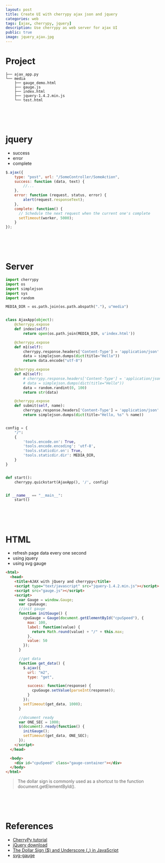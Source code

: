 ```yaml
---
layout: post
title: Create UI with cherrypy ajax json and jquery
categories: web
tags: [ajax, cherrypy, jquery]
description: Use cherrypy as web server for ajax UI
public: true
image: jquery_ajax.jpg
---
```


# Project
```
├── ajax_app.py
└── media
    ├── gauge_demo.html
    ├── gauge.js
    ├── index.html
    ├── jquery-1.4.2.min.js
    └── test.html

```
&nbsp;  
&nbsp;  
&nbsp;  
# jquery
- success
- error
- complete 


```javascript
$.ajax({
    type: "post", url: "/SomeController/SomeAction",
    success: function (data, text) {
        //...
    },
    error: function (request, status, error) {
        alert(request.responseText);
    },
    complete: function() {
      // Schedule the next request when the current one's complete
      setTimeout(worker, 5000);
    }
});
```
&nbsp;  
&nbsp;  
&nbsp;  
# Server

```python
import cherrypy
import os
import simplejson
import sys
import random

MEDIA_DIR = os.path.join(os.path.abspath("."), u"media")


class AjaxApp(object):
    @cherrypy.expose
    def index(self):
        return open(os.path.join(MEDIA_DIR, u'index.html'))

    @cherrypy.expose
    def m1(self):
        cherrypy.response.headers['Content-Type'] = 'application/json'
        data = simplejson.dumps(dict(title="Hello"))
        return data.encode("utf-8")

    @cherrypy.expose
    def m2(self):
        # cherrypy.response.headers['Content-Type'] = 'application/json'
        # data = simplejson.dumps(dict(title="Hello"))
        data = random.randint(0, 100)
        return str(data)

    @cherrypy.expose
    def submit(self, name):
        cherrypy.response.headers['Content-Type'] = 'application/json'
        return simplejson.dumps(dict(title="Hello, %s" % name))


config = {
    "/":
    {
        'tools.encode.on': True,
        'tools.encode.encoding': 'utf-8',
        'tools.staticdir.on': True,
        'tools.staticdir.dir': MEDIA_DIR,
    }
}


def start():
    cherrypy.quickstart(AjaxApp(), '/', config)


if __name__ == "__main__":
    start()

```
&nbsp;  
&nbsp;  
&nbsp;  
# HTML
- refresh page data every one second
- using jquery
- using svg gauge


```html
<html>
  <head>
    <title>AJAX with jQuery and cherrypy</title>
    <script type="text/javascript" src="jquery-1.4.2.min.js"></script>
    <script src="gauge.js"></script>
    <script>
      var Gauge = window.Gauge;
      var cpuGauge;
      //init gauge
      function initGauge() {
        cpuGauge = Gauge(document.getElementById("cpuSpeed"), {
          max: 100,
          label: function(value) {
            return Math.round(value) + "/" + this.max;
          },
          value: 50
        });
      }

      //get data
      function get_data() {
        $.ajax({
          url: "m2",
          type: "get",

          success: function(response) {
            cpuGauge.setValue(parseInt(response));
          }
        });
        setTimeout(get_data, 1000);
      }

      //document ready
      var ONE_SEC = 1000;
      $(document).ready(function() {
        initGauge();
        setTimeout(get_data, ONE_SEC);
      });
    </script>
  </head>

  <body>
    <div id="cpuSpeed" class="gauge-container"></div>
  </body>
</html>

```
> The dollar sign is commonly used as a shortcut to the function document.getElementById().

&nbsp;  
&nbsp;  
&nbsp;  
# References
- [CherryPy tutorial](https://www.tutorialspoint.com/cherrypy/index.htm)
- [jQuery download](https://blog.jquery.com/2010/02/19/jquery-142-released/)
- [The Dollar Sign ($) and Underscore (_) in JavaScript](https://www.thoughtco.com/and-in-javascript-2037515)
- [svg-gauge](https://github.com/naikus/svg-gauge)